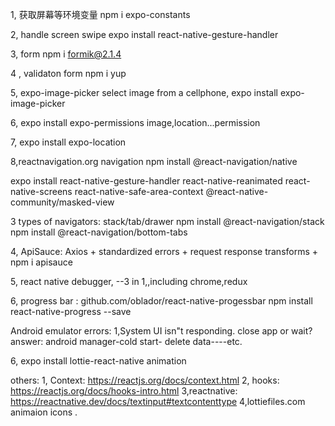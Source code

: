 
1, 获取屏幕等环境变量
npm i  expo-constants

2, handle screen swipe 
expo install react-native-gesture-handler

3, form
npm i formik@2.1.4

4 , validaton form
npm i yup

5, expo-image-picker 
select image from a cellphone,
expo install expo-image-picker

6, expo install expo-permissions
image,location...permission

7, expo install expo-location

8,reactnavigation.org navigation
npm install @react-navigation/native

expo install react-native-gesture-handler react-native-reanimated react-native-screens react-native-safe-area-context @react-native-community/masked-view

3 types of navigators: stack/tab/drawer
npm install @react-navigation/stack
npm install @react-navigation/bottom-tabs

4, ApiSauce: Axios + standardized errors + request response transforms + 
npm i apisauce

5, react native debugger, --3 in 1,,including chrome,redux

6, progress bar :
github.com/oblador/react-native-progessbar
npm install react-native-progress --save

Android emulator errors:
1,System UI isn"t  responding.  close app or wait?
answer: android manager-cold start- delete data----etc.


6, expo install lottie-react-native
 animation

others:
1, Context: https://reactjs.org/docs/context.html
2, hooks: https://reactjs.org/docs/hooks-intro.html
3,reactnative: https://reactnative.dev/docs/textinput#textcontenttype 
4,lottiefiles.com
animaion icons .

